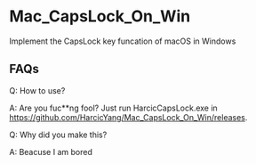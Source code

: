 # Mac_CapsLock_On_Win
Implement the CapsLock key funcation of macOS in Windows


<h2>FAQs</h2>

Q: How to use?

A: Are you fuc**ng fool? Just run HarcicCapsLock.exe in https://github.com/HarcicYang/Mac_CapsLock_On_Win/releases.


Q: Why did you make this?

A: Beacuse I am bored
